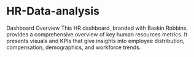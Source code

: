 # HR-Data-analysis
Dashboard Overview This HR dashboard, branded with Baskin Robbins, provides a comprehensive overview of key human resources metrics. It presents visuals and KPIs that give insights into employee distribution, compensation, demographics, and workforce trends. 
